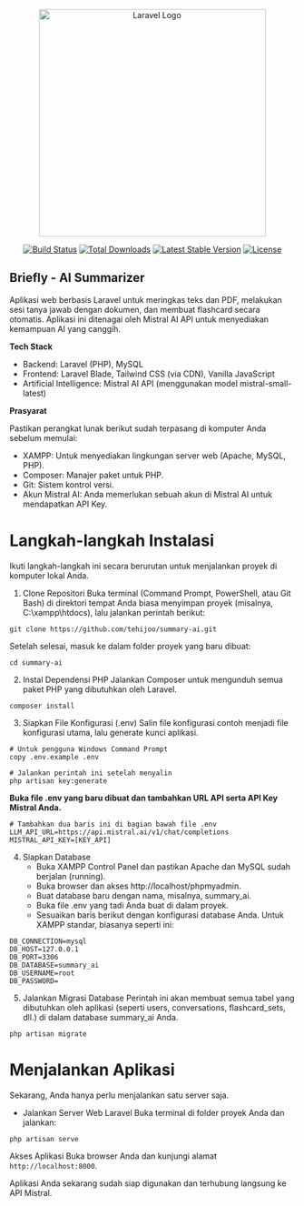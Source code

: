 <p align="center"><a href="https://laravel.com" target="_blank"><img src="https://raw.githubusercontent.com/laravel/art/master/logo-lockup/5%20SVG/2%20CMYK/1%20Full%20Color/laravel-logolockup-cmyk-red.svg" width="400" alt="Laravel Logo"></a></p>

<p align="center"> <a href="https://github.com/laravel/framework/actions"><img src="https://github.com/laravel/framework/workflows/tests/badge.svg" alt="Build Status"></a> <a href="https://packagist.org/packages/laravel/framework"><img src="https://img.shields.io/packagist/dt/laravel/framework" alt="Total Downloads"></a> <a href="https://packagist.org/packages/laravel/framework"><img src="https://img.shields.io/packagist/v/laravel/framework" alt="Latest Stable Version"></a> <a href="https://packagist.org/packages/laravel/framework"><img src="https://img.shields.io/packagist/l/laravel/framework" alt="License"></a> </p>

## Briefly - AI Summarizer
Aplikasi web berbasis Laravel untuk meringkas teks dan PDF, melakukan sesi tanya jawab dengan dokumen, dan membuat flashcard secara otomatis. Aplikasi ini ditenagai oleh Mistral AI API untuk menyediakan kemampuan AI yang canggih.

**Tech Stack**
- Backend: Laravel (PHP), MySQL
- Frontend: Laravel Blade, Tailwind CSS (via CDN), Vanilla JavaScript
- Artificial Intelligence: Mistral AI API (menggunakan model mistral-small-latest)

**Prasyarat**

Pastikan perangkat lunak berikut sudah terpasang di komputer Anda sebelum memulai:
- XAMPP: Untuk menyediakan lingkungan server web (Apache, MySQL, PHP).
- Composer: Manajer paket untuk PHP.
- Git: Sistem kontrol versi.
- Akun Mistral AI: Anda memerlukan sebuah akun di Mistral AI untuk mendapatkan API Key.

# Langkah-langkah Instalasi
Ikuti langkah-langkah ini secara berurutan untuk menjalankan proyek di komputer lokal Anda.

1. Clone Repositori
Buka terminal (Command Prompt, PowerShell, atau Git Bash) di direktori tempat Anda biasa menyimpan proyek (misalnya, C:\xampp\htdocs), lalu jalankan perintah berikut:

```
git clone https://github.com/tehijoo/summary-ai.git
```

Setelah selesai, masuk ke dalam folder proyek yang baru dibuat:
```
cd summary-ai
```

2. Instal Dependensi PHP
Jalankan Composer untuk mengunduh semua paket PHP yang dibutuhkan oleh Laravel.

```
composer install
```

3. Siapkan File Konfigurasi (.env)
Salin file konfigurasi contoh menjadi file konfigurasi utama, lalu generate kunci aplikasi.

```
# Untuk pengguna Windows Command Prompt
copy .env.example .env

# Jalankan perintah ini setelah menyalin
php artisan key:generate
```
**Buka file .env yang baru dibuat dan tambahkan URL API serta API Key Mistral Anda.**
```
# Tambahkan dua baris ini di bagian bawah file .env
LLM_API_URL=https://api.mistral.ai/v1/chat/completions
MISTRAL_API_KEY=[KEY_API]
```


4. Siapkan Database
   - Buka XAMPP Control Panel dan pastikan Apache dan MySQL sudah berjalan (running).
   - Buka browser dan akses http://localhost/phpmyadmin.
   - Buat database baru dengan nama, misalnya, summary_ai.
   - Buka file .env yang tadi Anda buat di dalam proyek.
   - Sesuaikan baris berikut dengan konfigurasi database Anda. Untuk XAMPP standar, biasanya seperti ini:

```
DB_CONNECTION=mysql
DB_HOST=127.0.0.1
DB_PORT=3306
DB_DATABASE=summary_ai
DB_USERNAME=root
DB_PASSWORD=
```
5. Jalankan Migrasi Database
Perintah ini akan membuat semua tabel yang dibutuhkan oleh aplikasi (seperti users, conversations, flashcard_sets, dll.) di dalam database summary_ai Anda.

```
php artisan migrate
```

# Menjalankan Aplikasi
Sekarang, Anda hanya perlu menjalankan satu server saja.
- Jalankan Server Web Laravel Buka terminal di folder proyek Anda dan jalankan:
```
php artisan serve
```
Akses Aplikasi Buka browser Anda dan kunjungi alamat ```http://localhost:8000```.

Aplikasi Anda sekarang sudah siap digunakan dan terhubung langsung ke API Mistral.
